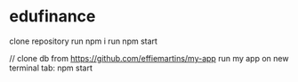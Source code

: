 # edufinance

clone repository
run npm i
run npm start

//
clone db from https://github.com/effiemartins/my-app
run my app on new terminal tab: npm start
